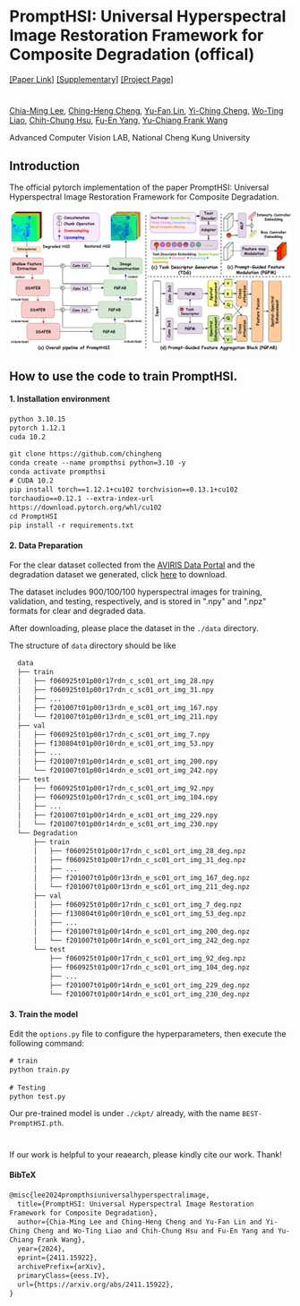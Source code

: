 # PromptHSI: Universal Hyperspectral Image Restoration Framework for Composite Degradation (offical)
[[Paper Link]](https://arxiv.org/abs/2411.15922) [[Supplementary]](https://github.com/chingheng0808/PromptHSI) [[Project Page]](https://github.com/chingheng0808/PromptHSI)
#
[Chia-Ming Lee](https://ming053l.github.io/), [Ching-Heng Cheng](https://scholar.google.com/citations?user=2UmoEfcAAAAJ&hl=zh-TW), [Yu-Fan Lin](https://vanlinlin.github.io/), [Yi-Ching Cheng](https://scholar.google.com.tw/citations?hl=zh-TW&view_op=list_works&gmla=AL3_zihMkuibR4LNjVHu_kgdxNASDeqOgpk6WdtWbMqh_9Li88mia0ilpTPOmU8ZVvhaFbhQc9MZxSy8NNWA34MybUc&user=HFImtzUAAAAJ), [Wo-Ting Liao](https://scholar.google.com.tw/citations?hl=zh-TW&user=pD-HgBYAAAAJ&view_op=list_works&gmla=AL3_zigkGgH0LwxSKUG4Q1g4Ivld056uxUH1cjieMkWLSUmQrLMVAHx_Rx4PYSY8dHLOEdwah0TPr6FwDQVhqZhrhIh1yD34Ig3klXaP5Aw), [Chih-Chung Hsu](https://cchsu.info/wordpress/), [Fu-En Yang](https://fuenyang1127.github.io/), [Yu-Chiang Frank Wang](https://vllab.ee.ntu.edu.tw/ycwang.html)

Advanced Computer Vision LAB, National Cheng Kung University

## Introduction

The official pytorch implementation of the paper PromptHSI: Universal Hyperspectral Image Restoration Framework for Composite Degradation.

![Network](./figures/prompthsi.jpg)


## How to use the code to train PromptHSI.
#### 1. Installation environment ####
```
python 3.10.15
pytorch 1.12.1
cuda 10.2
```

```
git clone https://github.com/chingheng
conda create --name prompthsi python=3.10 -y
conda activate prompthsi
# CUDA 10.2
pip install torch==1.12.1+cu102 torchvision==0.13.1+cu102 torchaudio==0.12.1 --extra-index-url https://download.pytorch.org/whl/cu102
cd PromptHSI
pip install -r requirements.txt
```
#### 2. Data Preparation ####

For the clear dataset collected from the <a href="https://aviris.jpl.nasa.gov/dataportal/">AVIRIS Data Portal</a> and the degradation dataset we generated, click <a href="https://drive.google.com/drive/u/1/folders/1-IQCY6ZsVGax7SL85bgE2z-Ef8gOcnL8">here</a> to download.  

The dataset includes 900/100/100 hyperspectral images for training, validation, and testing, respectively, and is stored in ".npy" and ".npz" formats for clear and degraded data.

After downloading, please place the dataset in the ```./data``` directory.

The structure of `data` directory should be like
```
  data
  ├── train
  │   ├── f060925t01p00r17rdn_c_sc01_ort_img_28.npy
  │   ├── f060925t01p00r17rdn_c_sc01_ort_img_31.npy
  │   ├── ...
  │   ├── f201007t01p00r13rdn_e_sc01_ort_img_167.npy
  │   └── f201007t01p00r13rdn_e_sc01_ort_img_211.npy
  ├── val
  │   ├── f060925t01p00r17rdn_c_sc01_ort_img_7.npy
  │   ├── f130804t01p00r10rdn_e_sc01_ort_img_53.npy
  │   ├── ...
  │   ├── f201007t01p00r14rdn_e_sc01_ort_img_200.npy
  │   └── f201007t01p00r14rdn_e_sc01_ort_img_242.npy
  ├── test
  │   ├── f060925t01p00r17rdn_c_sc01_ort_img_92.npy
  │   ├── f060925t01p00r17rdn_c_sc01_ort_img_104.npy
  │   ├── ...
  │   ├── f201007t01p00r14rdn_e_sc01_ort_img_229.npy
  │   └── f201007t01p00r14rdn_e_sc01_ort_img_230.npy
  └── Degradation
      ├── train
      │   ├── f060925t01p00r17rdn_c_sc01_ort_img_28_deg.npz
      │   ├── f060925t01p00r17rdn_c_sc01_ort_img_31_deg.npz
      │   ├── ...
      │   ├── f201007t01p00r13rdn_e_sc01_ort_img_167_deg.npz
      │   └── f201007t01p00r13rdn_e_sc01_ort_img_211_deg.npz
      ├── val
      │   ├── f060925t01p00r17rdn_c_sc01_ort_img_7_deg.npz
      │   ├── f130804t01p00r10rdn_e_sc01_ort_img_53_deg.npz
      │   ├── ...
      │   ├── f201007t01p00r14rdn_e_sc01_ort_img_200_deg.npz
      │   └── f201007t01p00r14rdn_e_sc01_ort_img_242_deg.npz
      └── test
          ├── f060925t01p00r17rdn_c_sc01_ort_img_92_deg.npz
          ├── f060925t01p00r17rdn_c_sc01_ort_img_104_deg.npz
          ├── ...
          ├── f201007t01p00r14rdn_e_sc01_ort_img_229_deg.npz
          └── f201007t01p00r14rdn_e_sc01_ort_img_230_deg.npz
```

#### 3. Train the model #####
Edit the `options.py` file to configure the hyperparameters, then execute the following command: 
```
# train
python train.py 

# Testing
python test.py
```

Our pre-trained model is under `./ckpt/` already, with the name `BEST-PromptHSI.pth`.

#
If our work is helpful to your reaearch, please kindly cite our work. Thank!
#### BibTeX ####
```
@misc{lee2024prompthsiuniversalhyperspectralimage,
  title={PromptHSI: Universal Hyperspectral Image Restoration Framework for Composite Degradation}, 
  author={Chia-Ming Lee and Ching-Heng Cheng and Yu-Fan Lin and Yi-Ching Cheng and Wo-Ting Liao and Chih-Chung Hsu and Fu-En Yang and Yu-Chiang Frank Wang},
  year={2024},
  eprint={2411.15922},
  archivePrefix={arXiv},
  primaryClass={eess.IV},
  url={https://arxiv.org/abs/2411.15922}, 
}
```
